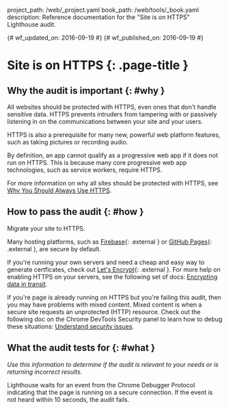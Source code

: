 project_path: /web/_project.yaml
book_path: /web/tools/_book.yaml
description: Reference documentation for the "Site is on HTTPS" Lighthouse audit.

{# wf_updated_on: 2016-09-19 #}
{# wf_published_on: 2016-09-19 #}

# Site is on HTTPS  {: .page-title }

## Why the audit is important {: #why }

All websites should be protected with HTTPS, even ones that don't handle
sensitive data. HTTPS prevents intruders from tampering with or passively
listening in on the communications between your site and your users.

HTTPS is also a prerequisite for many new, powerful web platform features, such
as taking pictures or recording audio.

By definition, an app cannot qualify as a progressive web app if it does not run
on HTTPS. This is because many core progressive web app technologies, such as
service workers, require HTTPS.

For more information on why all sites should be protected with HTTPS, see
[Why You Should Always Use HTTPS](/web/fundamentals/security/encrypt-in-transit/why-https).

## How to pass the audit {: #how }

Migrate your site to HTTPS.

Many hosting platforms, such as
[Firebase](https://firebase.google.com/docs/hosting/){: .external } or [GitHub
Pages](https://pages.github.com/){: .external }, are secure by default.

If you're running your own servers and need a cheap and easy way to generate
certficates, check out [Let's Encrypt](https://letsencrypt.org/){: .external }. For more help
on enabling HTTPS on your servers, see the following set of docs: [Encrypting
data in transit](/web/fundamentals/security/encrypt-in-transit/).

If you're page is already running on HTTPS but you're failing this audit, then
you may have problems with mixed content. Mixed content is when a secure site
requests an unprotected (HTTP) resource. Check out the following doc on the
Chrome DevTools Security panel to learn how to debug these situations:
[Understand security issues](/web/tools/chrome-devtools/debug/security).

## What the audit tests for {: #what }

*Use this information to determine if the audit is relevant to your needs
or is returning incorrect results.*

Lighthouse waits for an event from the Chrome Debugger Protocol indicating that
the page is running on a secure connection. If the event is not heard within 10
seconds, the audit fails.

